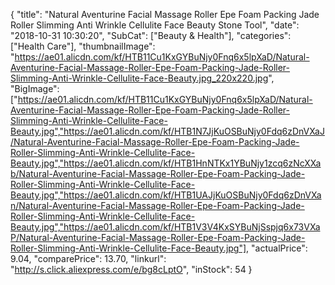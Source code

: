 {
	"title": "Natural Aventurine Facial Massage Roller Epe Foam Packing Jade Roller Slimming Anti Wrinkle Cellulite Face Beauty Stone Tool",
	"date": "2018-10-31 10:30:20",
	"SubCat": ["Beauty & Health"],
	"categories": ["Health Care"],
	"thumbnailImage": "https://ae01.alicdn.com/kf/HTB11Cu1KxGYBuNjy0Fnq6x5lpXaD/Natural-Aventurine-Facial-Massage-Roller-Epe-Foam-Packing-Jade-Roller-Slimming-Anti-Wrinkle-Cellulite-Face-Beauty.jpg_220x220.jpg",
	"BigImage": ["https://ae01.alicdn.com/kf/HTB11Cu1KxGYBuNjy0Fnq6x5lpXaD/Natural-Aventurine-Facial-Massage-Roller-Epe-Foam-Packing-Jade-Roller-Slimming-Anti-Wrinkle-Cellulite-Face-Beauty.jpg","https://ae01.alicdn.com/kf/HTB1N7JjKuOSBuNjy0Fdq6zDnVXaJ/Natural-Aventurine-Facial-Massage-Roller-Epe-Foam-Packing-Jade-Roller-Slimming-Anti-Wrinkle-Cellulite-Face-Beauty.jpg","https://ae01.alicdn.com/kf/HTB1HnNTKx1YBuNjy1zcq6zNcXXab/Natural-Aventurine-Facial-Massage-Roller-Epe-Foam-Packing-Jade-Roller-Slimming-Anti-Wrinkle-Cellulite-Face-Beauty.jpg","https://ae01.alicdn.com/kf/HTB1UAJjKuOSBuNjy0Fdq6zDnVXan/Natural-Aventurine-Facial-Massage-Roller-Epe-Foam-Packing-Jade-Roller-Slimming-Anti-Wrinkle-Cellulite-Face-Beauty.jpg","https://ae01.alicdn.com/kf/HTB1V3V4KxSYBuNjSspjq6x73VXaP/Natural-Aventurine-Facial-Massage-Roller-Epe-Foam-Packing-Jade-Roller-Slimming-Anti-Wrinkle-Cellulite-Face-Beauty.jpg"],
	"actualPrice": 9.04,
	"comparePrice": 13.70,
	"linkurl": "http://s.click.aliexpress.com/e/bg8cLptO",
	"inStock": 54
}
